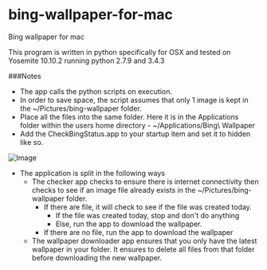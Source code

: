 # bing-wallpaper-for-mac
Bing wallpaper for mac

This program is written in python specifically for OSX and tested on Yosemite 10.10.2 running python 2.7.9 and 3.4.3

###Notes

-  The app calls the python scripts on execution.
-  In order to save space, the script assumes that only 1 image is kept in the ~/Pictures/bing-wallpaper folder.
-  Place all the files into the same folder. Here it is in the Applications folder within the users home directory - ~/Applications/Bing\ Wallpaper
-  Add the CheckBingStatus.app to your startup item and set it to hidden like so.

![Image](http://i.imgur.com/4zDj2AE.png)

- The application is split in the following ways
	- The checker app checks to ensure there is internet connectivity then checks to see if an image file already exists in the ~/Pictures/bing-wallpaper folder.
		- If there are file, it will check to see if the file was created today.
			- If the file was created today, stop and don't do anything
			- Else, run the app to download the wallpaper.
		- If there are no file, run the app to download the wallpaper
	- The wallpaper downloader app ensures that you only have the latest wallpaper in your folder. It ensures to delete all files from that folder before downloading the new wallpaper.

